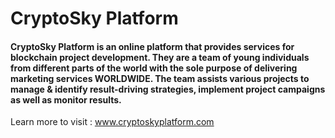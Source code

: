 # CryptoSky Platform
#### CryptoSky Platform is an online platform that provides services for blockchain project development. They are a team of young individuals from different parts of the world with the sole purpose of delivering marketing services WORLDWIDE. The team assists various projects to manage & identify result-driving strategies, implement project campaigns as well as monitor results.

Learn more to visit : www.cryptoskyplatform.com
